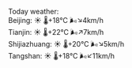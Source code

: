 Today weather:  
Beijing: ☀️   🌡️+18°C 🌬️↘4km/h  
Tianjin: ☀️   🌡️+22°C 🌬️↗7km/h  
Shijiazhuang: ☀️   🌡️+20°C 🌬️↘5km/h  
Tangshan: ☀️   🌡️+18°C 🌬️↙11km/h  
